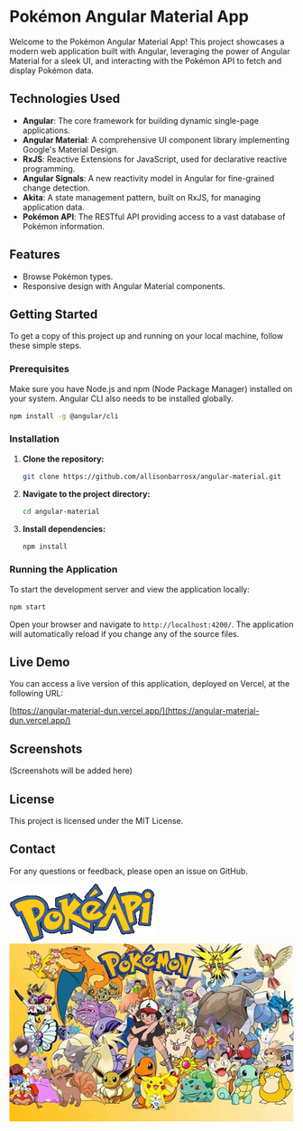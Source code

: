 # Pokémon Angular Material App

Welcome to the Pokémon Angular Material App! This project showcases a modern web application built with Angular, leveraging the power of Angular Material for a sleek UI, and interacting with the Pokémon API to fetch and display Pokémon data.

## Technologies Used

- **Angular**: The core framework for building dynamic single-page applications.
- **Angular Material**: A comprehensive UI component library implementing Google's Material Design.
- **RxJS**: Reactive Extensions for JavaScript, used for declarative reactive programming.
- **Angular Signals**: A new reactivity model in Angular for fine-grained change detection.
- **Akita**: A state management pattern, built on RxJS, for managing application data.
- **Pokémon API**: The RESTful API providing access to a vast database of Pokémon information.

## Features

- Browse Pokémon types.
- Responsive design with Angular Material components.

## Getting Started

To get a copy of this project up and running on your local machine, follow these simple steps.

### Prerequisites

Make sure you have Node.js and npm (Node Package Manager) installed on your system. Angular CLI also needs to be installed globally.

```bash
npm install -g @angular/cli
```

### Installation

1.  **Clone the repository:**

    ```bash
    git clone https://github.com/allisonbarrosx/angular-material.git
    ```

2.  **Navigate to the project directory:**

    ```bash
    cd angular-material
    ```

3.  **Install dependencies:**
    ```bash
    npm install
    ```

### Running the Application

To start the development server and view the application locally:

```bash
npm start
```

Open your browser and navigate to `http://localhost:4200/`. The application will automatically reload if you change any of the source files.

## Live Demo

You can access a live version of this application, deployed on Vercel, at the following URL:

[https://angular-material-dun.vercel.app/](https://angular-material-dun.vercel.app/)

## Screenshots

(Screenshots will be added here)

## License

This project is licensed under the MIT License.

## Contact

For any questions or feedback, please open an issue on GitHub.

![PokeAPI Logo](./pokeapi.png)
![Cool Pokemon Image](./pokemon.jpg)
